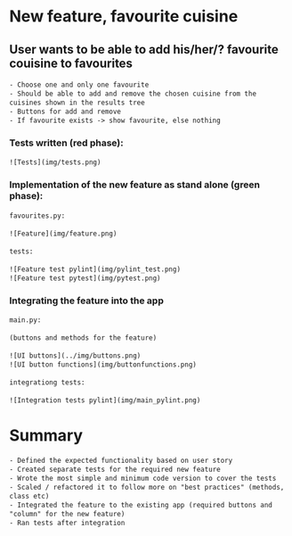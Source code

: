 # New feature, favourite cuisine

## User wants to be able to add his/her/? favourite couisine to favourites
    - Choose one and only one favourite
    - Should be able to add and remove the chosen cuisine from the cuisines shown in the results tree
    - Buttons for add and remove
    - If favourite exists -> show favourite, else nothing

### Tests written (red phase):

    ![Tests](img/tests.png)

### Implementation of the new feature as stand alone (green phase):

    favourites.py:

    ![Feature](img/feature.png)

    tests:

    ![Feature test pylint](img/pylint_test.png)
    ![Feature test pytest](img/pytest.png)

### Integrating the feature into the app

    main.py:

    (buttons and methods for the feature)

    ![UI buttons](../img/buttons.png)
    ![UI button functions](img/buttonfunctions.png)

    integrationg tests:

    ![Integration tests pylint](img/main_pylint.png)

# Summary

    - Defined the expected functionality based on user story
    - Created separate tests for the required new feature
    - Wrote the most simple and minimum code version to cover the tests
    - Scaled / refactored it to follow more on "best practices" (methods, class etc)
    - Integrated the feature to the existing app (required buttons and "column" for the new feature)
    - Ran tests after integration






    





